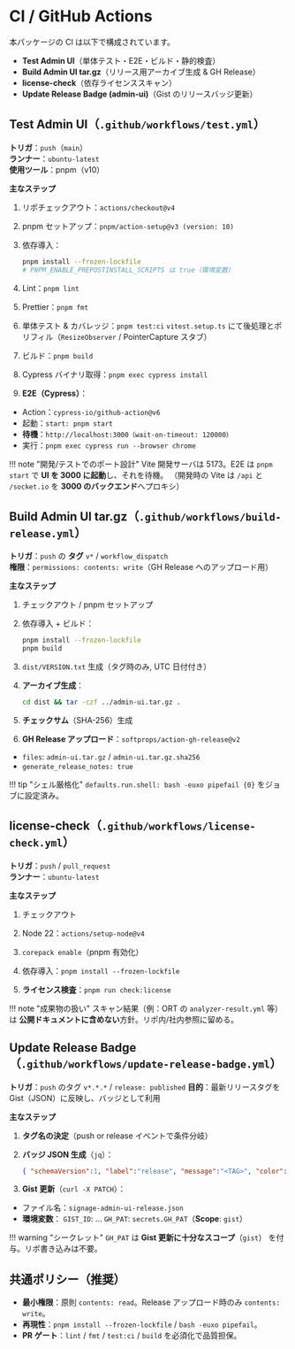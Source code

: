 # CI / GitHub Actions

本パッケージの CI は以下で構成されています。

- **Test Admin UI**（単体テスト・E2E・ビルド・静的検査）
- **Build Admin UI tar.gz**（リリース用アーカイブ生成 & GH Release）
- **license-check**（依存ライセンススキャン）
- **Update Release Badge (admin-ui)**（Gist のリリースバッジ更新）

## **Test Admin UI（`.github/workflows/test.yml`）**

**トリガ**：`push`（`main`）  
**ランナー**：`ubuntu-latest`  
**使用ツール**：pnpm（v10）

**主なステップ**  

1) リポチェックアウト：`actions/checkout@v4`  

2) pnpm セットアップ：`pnpm/action-setup@v3 (version: 10)`  

3) 依存導入：

   ```bash
   pnpm install --frozen-lockfile
   # PNPM_ENABLE_PREPOSTINSTALL_SCRIPTS は true（環境変数）
   ```

4) Lint：`pnpm lint`

5) Prettier：`pnpm fmt`

6) 単体テスト & カバレッジ：`pnpm test:ci`
`vitest.setup.ts` にて後処理とポリフィル（`ResizeObserver` / PointerCapture スタブ）

7) ビルド：`pnpm build`

8) Cypress バイナリ取得：`pnpm exec cypress install`

9) **E2E（Cypress）**：

- Action：`cypress-io/github-action@v6`
- 起動：`start: pnpm start`
- **待機**：`http://localhost:3000（wait-on-timeout: 120000）`
- 実行：`pnpm exec cypress run --browser chrome`

!!! note "開発/テストでのポート設計"
    Vite 開発サーバは 5173。E2E は `pnpm start` で **UI を 3000 に起動**し、それを待機。
    （開発時の Vite は `/api` と `/socket.io` を **3000 のバックエンド**へプロキシ）

## **Build Admin UI tar.gz（`.github/workflows/build-release.yml`）**

**トリガ**：`push` の **タグ** `v*` / `workflow_dispatch`  
**権限**：`permissions: contents: write`（GH Release へのアップロード用）  

**主なステップ**  

1) チェックアウト / pnpm セットアップ

2) 依存導入 + ビルド：

   ```bash
   pnpm install --frozen-lockfile
   pnpm build
   ```

3) `dist/VERSION.txt` 生成（タグ時のみ, UTC 日付付き）

4) **アーカイブ生成**：

   ```bash
   cd dist && tar -czf ../admin-ui.tar.gz .
   ```

5) **チェックサム**（SHA-256）生成

6) **GH Release アップロード**：`softprops/action-gh-release@v2`

- `files`: `admin-ui.tar.gz` / `admin-ui.tar.gz.sha256`
- `generate_release_notes: true`

!!! tip "シェル厳格化"
    `defaults.run.shell: bash -euxo pipefail {0}` をジョブに設定済み。

## **license-check（`.github/workflows/license-check.yml`）**

**トリガ**：`push` / `pull_request`  
**ランナー**：`ubuntu-latest`  

**主なステップ**  

1) チェックアウト

2) Node 22：`actions/setup-node@v4`

3) `corepack enable`（pnpm 有効化）

4) 依存導入：`pnpm install --frozen-lockfile`

5) **ライセンス検査**：`pnpm run check:license`

!!! note "成果物の扱い"
    スキャン結果（例：ORT の `analyzer-result.yml` 等）は **公開ドキュメントに含めない**方針。リポ内/社内参照に留める。

## **Update Release Badge（`.github/workflows/update-release-badge.yml`）**

**トリガ**：`push` のタグ `v*.*.*` / `release: published`
**目的**：最新リリースタグを Gist（JSON）に反映し、バッジとして利用

**主なステップ**  

1) **タグ名の決定**（push or release イベントで条件分岐）

2) **バッジ JSON 生成**（`jq`）：

   ```json
   { "schemaVersion":1, "label":"release", "message":"<TAG>", "color":"blue" }
   ```

3) **Gist 更新**（`curl -X PATCH`）：

- ファイル名：`signage-admin-ui-release.json`
- **環境変数**：
  `GIST_ID`: ...
  `GH_PAT`: `secrets.GH_PAT`（**Scope**: `gist`）

!!! warning "シークレット"
    `GH_PAT` は **Gist 更新に十分なスコープ**（`gist`） を付与。リポ書き込みは不要。

## **共通ポリシー（推奨）**

- **最小権限**：原則 `contents: read`。Release アップロード時のみ `contents: write`。
- **再現性**：`pnpm install --frozen-lockfile` / `bash -euxo pipefail`。
- **PR ゲート**：`lint` / `fmt` / `test:ci` / `build` を必須化で品質担保。
